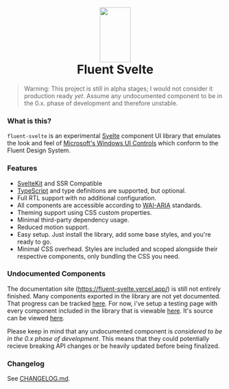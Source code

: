 <h1 align="center">
  <img src="https://raw.githubusercontent.com/Tropix126/fluent-svelte/e78982fb9fa48a6ea0b7cc61f4ff8fae9df88db3/static/logo.svg" width="72" height="128" />
  <br />
  Fluent Svelte
</h1>

> Warning: This project is still in alpha stages; I would not consider it production ready _yet_. Assume any undocumented component to be in the 0.x. phase of development and therefore unstable.

### What is this?

`fluent-svelte` is an experimental [Svelte](http://svelte.dev/) component UI library that emulates the look and feel of [Microsoft's Windows UI Controls](https://github.com/microsoft/microsoft-ui-xaml/) which conform to the Fluent Design System.

### Features

-   [SvelteKit](https://kit.svelte.dev/) and SSR Compatible
-   [TypeScript](https://typescriptlang.org/) and type definitions are supported, but optional.
-   Full RTL support with no additional configuration.
-   All components are accessible according to [WAI-ARIA](https://www.w3.org/WAI/standards-guidelines/aria/) standards.
-   Theming support using CSS custom properties.
-   Minimal third-party dependency usage.
-   Reduced motion support.
-   Easy setup. Just install the library, add some base styles, and you're ready to go.
-   Minimal CSS overhead. Styles are included and scoped alongside their respective components, only bundling the CSS you need.

### Undocumented Components

The documentation site (https://fluent-svelte.vercel.app/) is still not entirely finished. Many components exported in the library are not yet documented. That progress can be tracked [here](https://github.com/Tropix126/fluent-svelte/issues/13). For now, i've setup a testing page with every component included in the library that is viewable [here](https://fluent-svelte.vercel.app/test). It's source can be viewed [here](https://github.com/Tropix126/fluent-svelte/blob/main/src/routes/test/index.svelte).

Please keep in mind that any undocumented component is *considered to be in the 0.x phase of development*. This means that they could potentially recieve breaking API changes or be heavily updated before being finalized.


### Changelog

See [CHANGELOG.md](https://github.com/Tropix126/fluent-svelte/blob/main/CHANGELOG.md).
